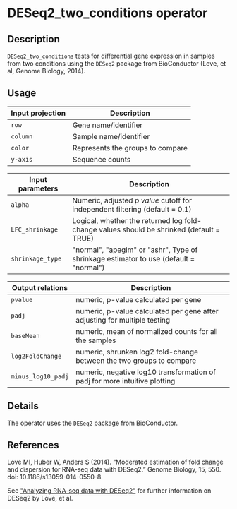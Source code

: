 # DESeq2_two_conditions operator

## Description

`DESeq2_two_conditions` tests for differential gene expression in samples from two conditions using the `DESeq2` package from BioConductor (Love, et al, Genome Biology, 2014).

## Usage

| Input projection | Description                      |
| ---------------- | -------------------------------- |
| `row`            | Gene name/identifier             |
| `column`         | Sample name/identifier           |
| `color`          | Represents the groups to compare |
| `y-axis`         | Sequence counts                  |

| Input parameters | Description                                                                              |
| -----------------| ---------------------------------------------------------------------------------------- |
| `alpha`          | Numeric, adjusted _p value_ cutoff for independent filtering (default = 0.1)             |
| `LFC_shrinkage`  | Logical, whether the returned log fold-change values should be shrinked (default = TRUE) |
| `shrinkage_type` | "normal", "apeglm" or "ashr", Type of shrinkage estimator to use (default = "normal")    |

|  Output relations  | Description                                                                |
| ------------------ | -------------------------------------------------------------------------- |
| `pvalue`           | numeric, p-value calculated per gene                                       |
| `padj`             | numeric, p-value calculated per gene after adjusting for multiple testing  |
| `baseMean`         | numeric, mean of normalized counts for all the samples                     |
| `log2FoldChange`   | numeric, shrunken log2 fold-change between the two groups to compare       |
| `minus_log10_padj` | numeric, negative log10 transformation of padj for more intuitive plotting |

## Details

The operator uses the `DESeq2` package from BioConductor.

## References

Love MI, Huber W, Anders S (2014). “Moderated estimation of fold change and dispersion for RNA-seq data with DESeq2.” Genome Biology, 15, 550. doi: 10.1186/s13059-014-0550-8.

See ["Analyzing RNA-seq data with DESeq2"](https://bioconductor.org/packages/release/bioc/vignettes/DESeq2/inst/doc/DESeq2.html) for further information on DESeq2 by Love, et al.

